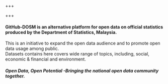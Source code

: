 +++

+++
#### **GitHub-DOSM** is an alternative platform for open data on official statistics produced by the Department of Statistics, Malaysia.

This is an initiative to expand the open data audience and to promote open data usage among public.  
Datasets contains here covers wide range of topics, including, social, economic & financial and environment.

#### _Open Data, Open Potential -Bringing the national open data community together._

<script src="[https://app.awesome-table.com/AwesomeTableInclude.js](https://app.awesome-table.com/AwesomeTableInclude.js "https://app.awesome-table.com/AwesomeTableInclude.js")"></script><div data-type="AwesomeTableView" data-filters="" data-viewID="-Mom5od9PnCXmfFGZhZG"></div>